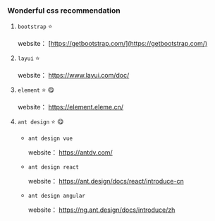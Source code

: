 ### Wonderful css recommendation

1. `bootstrap` :star:

     website： [https://getbootstrap.com/](https://getbootstrap.com/)

  

2. `layui`  :star:

      website： [ https://www.layui.com/doc/ ]( https://www.layui.com/doc/ )



3. `element` :star: :yum:

     website： [ https://element.eleme.cn/ ](https://element.eleme.cn/)



4. `ant design` :star: :yum:

   - `ant design vue` 

     website： [ https://antdv.com/ ]( https://antdv.com/ )

   - `ant design react`

     website： [  https://ant.design/docs/react/introduce-cn  ](  https://ant.design/docs/react/introduce-cn  )

   - `ant design angular`
   
     website： [ https://ng.ant.design/docs/introduce/zh ]( https://ng.ant.design/docs/introduce/zh)
